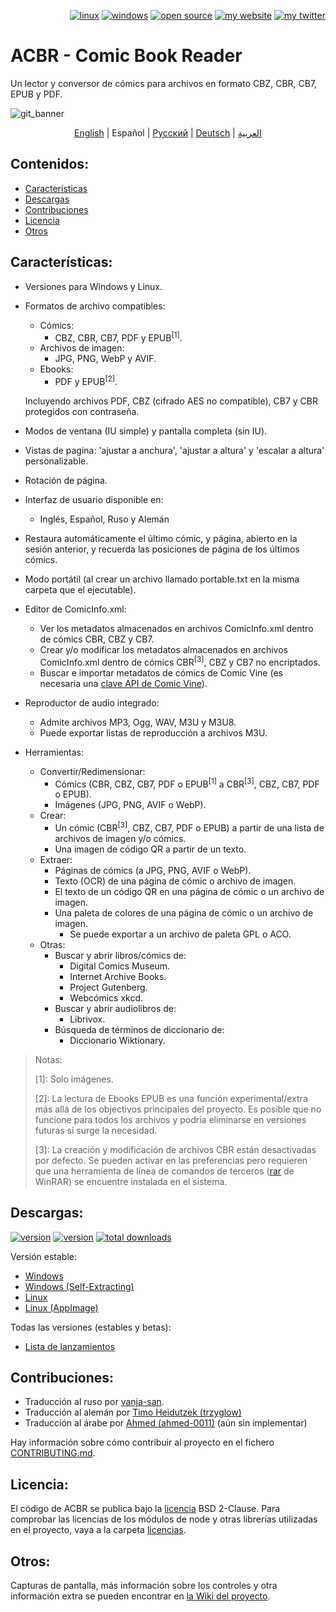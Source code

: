 <p align="right">  
  <a href="#downloads"><img src="https://user-images.githubusercontent.com/8535921/189104931-527ab8bc-8757-4e04-8150-5207d2077bb8.png" title="linux"></a>
  <a href="#downloads"><img src="https://user-images.githubusercontent.com/8535921/189104940-ade062d9-d2e0-4e08-83a4-f34cdb457025.png" title="windows"></a>
  <a href="#license"><img src="https://user-images.githubusercontent.com/8535921/189119543-b1f7cc20-bd0e-44e7-811a-c23b0ccdf767.png" title="open source"></a>
  <a href="http://www.binarynonsense.com/"><img src="https://user-images.githubusercontent.com/8535921/189104953-7ac2d4d1-7d36-483b-8cc9-3568d1cbf6e5.png" title="my website"></a>
  <a href="https://twitter.com/binarynonsense"><img src="https://user-images.githubusercontent.com/8535921/189104963-ae74d98e-ddb3-4068-8958-7028ecae2966.png" title="my twitter"></a>
</p>

# ACBR - Comic Book Reader

Un lector y conversor de cómics para archivos en formato CBZ, CBR, CB7, EPUB y PDF.

![git_banner](https://github.com/binarynonsense/comic-book-reader/assets/8535921/a8a7f902-4445-4695-9bc0-bbae4cba78f2)

<p align="center">
  <a href="./README.en.md">English</a> |
  <span>Español</span> | 
  <a href="./README.ru.md">Русский</a> | 
  <a href="./README.de.md">Deutsch</a> | 
  <a href="./README.ar.md">العربية</a>
</p>

## Contenidos:

- [Características](#características)
- [Descargas](#descargas)
- [Contribuciones](#contribuciones)
- [Licencia](#licencia)
- [Otros](#otros)

## Características:

- Versiones para Windows y Linux.
- Formatos de archivo compatibles:

  - Cómics:
    - CBZ, CBR, CB7, PDF y EPUB<sup>[1]</sup>.
  - Archivos de imagen:
    - JPG, PNG, WebP y AVIF.
  - Ebooks:
    - PDF y EPUB<sup>[2]</sup>.

  Incluyendo archivos PDF, CBZ (cifrado AES no compatible), CB7 y CBR protegidos con contraseña.

- Modos de ventana (IU simple) y pantalla completa (sin IU).
- Vistas de pagina: 'ajustar a anchura', 'ajustar a altura' y 'escalar a altura' personalizable.
- Rotación de página.
- Interfaz de usuario disponible en:
  - Inglés, Español, Ruso y Alemán
- Restaura automáticamente el último cómic, y página, abierto en la sesión anterior, y recuerda las posiciones de página de los últimos cómics.
- Modo portátil (al crear un archivo llamado portable.txt en la misma carpeta que el ejecutable).
- Editor de ComicInfo.xml:
  - Ver los metadatos almacenados en archivos ComicInfo.xml dentro de cómics CBR, CBZ y CB7.
  - Crear y/o modificar los metadatos almacenados en archivos ComicInfo.xml dentro de cómics CBR<sup>[3]</sup>, CBZ y CB7 no encriptados.
  - Buscar e importar metadatos de cómics de Comic Vine (es necesaria una [clave API de Comic Vine](https://comicvine.gamespot.com/api/)).
- Reproductor de audio integrado:
  - Admite archivos MP3, Ogg, WAV, M3U y M3U8.
  - Puede exportar listas de reproducción a archivos M3U.
- Herramientas:
  - Convertir/Redimensionar:
    - Cómics (CBR, CBZ, CB7, PDF o EPUB<sup>[1]</sup> a CBR<sup>[3]</sup>, CBZ, CB7, PDF o EPUB).
    - Imágenes (JPG, PNG, AVIF o WebP).
  - Crear:
    - Un cómic (CBR<sup>[3]</sup>, CBZ, CB7, PDF o EPUB) a partir de una lista de archivos de imagen y/o cómics.
    - Una imagen de código QR a partir de un texto.
  - Extraer:
    - Páginas de cómics (a JPG, PNG, AVIF o WebP).
    - Texto (OCR) de una página de cómic o archivo de imagen.
    - El texto de un código QR en una página de cómic o un archivo de imagen.
    - Una paleta de colores de una página de cómic o un archivo de imagen.
      - Se puede exportar a un archivo de paleta GPL o ACO.
  - Otras:
    - Buscar y abrir libros/cómics de:
      - Digital Comics Museum.
      - Internet Archive Books.
      - Project Gutenberg.
      - Webcómics xkcd.
    - Buscar y abrir audiolibros de:
      - Librivox.
    - Búsqueda de términos de diccionario de:
      - Diccionario Wiktionary.

> Notas:
>
> [1]: Solo imágenes.
>
> [2]: La lectura de Ebooks EPUB es una función experimental/extra más allá de los objectivos principales del proyecto. Es posible que no funcione para todos los archivos y podría eliminarse en versiones futuras si surge la necesidad.
>
> [3]: La creación y modificación de archivos CBR están desactivadas por defecto. Se pueden activar en las preferencias pero requieren que una herramienta de línea de comandos de terceros ([rar](https://www.win-rar.com/cmd-shell-mode.html?&L=0) de WinRAR) se encuentre instalada en el sistema.

## Descargas:

<a href="https://github.com/binarynonsense/comic-book-reader/releases/latest"><img src="https://shields.io/github/v/release/binarynonsense/comic-book-reader?display_name=tag&label=estable" title="version"></a> <a href="https://github.com/binarynonsense/comic-book-reader/releases"><img src="https://shields.io/github/v/release/binarynonsense/comic-book-reader?display_name=tag&label=%C3%BAltima&include_prereleases" title="version"></a> <a href="https://github.com/binarynonsense/comic-book-reader/releases"><img src="https://shields.io/github/downloads/binarynonsense/comic-book-reader/total?label=descargas" title="total downloads"></a>

Versión estable:

- [Windows](https://github.com/binarynonsense/comic-book-reader/releases/latest/download/ACBR_Windows.zip)
- [Windows (Self-Extracting)](https://github.com/binarynonsense/comic-book-reader/releases/latest/download/ACBR_Windows_SelfExtracting.exe)
- [Linux](https://github.com/binarynonsense/comic-book-reader/releases/latest/download/ACBR_Linux.zip)
- [Linux (AppImage)](https://github.com/binarynonsense/comic-book-reader/releases/latest/download/ACBR_Linux_AppImage.zip)

Todas las versiones (estables y betas):

- [Lista de lanzamientos](https://github.com/binarynonsense/comic-book-reader/releases)

## Contribuciones:

- Traducción al ruso por [vanja-san](https://github.com/vanja-san).
- Traducción al alemán por [Timo Heidutzek (trzyglow)](https://github.com/trzyglow)
- Traducción al árabe por [Ahmed (ahmed-0011)](https://github.com/ahmed-0011) (aún sin implementar)

Hay información sobre cómo contribuir al proyecto en el fichero [CONTRIBUTING.md](../CONTRIBUTING.md).

## Licencia:

El código de ACBR se publica bajo la [licencia](../LICENSE) BSD 2-Clause. Para comprobar las licencias de los módulos de node y otras librerías utilizadas en el proyecto, vaya a la carpeta [licencias](../licenses/).

## Otros:

Capturas de pantalla, más información sobre los controles y otra información extra se pueden encontrar en [la Wiki del proyecto](https://github.com/binarynonsense/comic-book-reader/wiki).
